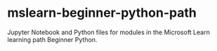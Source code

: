 
# mslearn-beginner-python-path

Jupyter Notebook and Python files for modules in the Microsoft Learn learning path Beginner Python.
